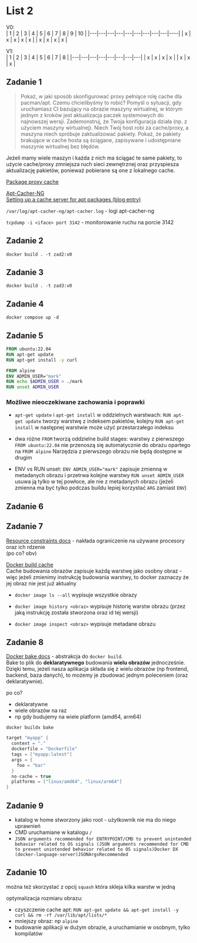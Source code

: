 # List 2
V0:  
| 1 | 2 | 3 | 4 | 5 | 6 | 7 | 8 | 9 | 10 |
|---|---|---|---|---|---|---|---|---|----|
| x | x | x | x | x |   | x | x | x | x  |

V1:  
| 1 | 2 | 3 | 4 | 5 | 6 | 7 | 8 |
|---|---|---|---|---|---|---|---|
| x | x | x | x |   | x | x | x |


## Zadanie 1
> Pokaż, w jaki sposób skonfigurować proxy pełniące rolę cache dla pacman/apt. Czemu chcielibyśmy to
> robić? Pomyśl o sytuacji, gdy uruchamiasz CI bazujący na obrazie maszyny wirtualnej, w którym jednym
> z kroków jest aktualizacja paczek systemowych do najnowszej wersji.
> Zademonstruj, że Twoja konfiguracja działa (np. z użyciem maszyny wirtualnej). Niech Twój host robi
> za cache/proxy, a maszyna niech spróbuje zaktualizować pakiety. Pokaż, że pakiety brakujące w cache
> hosta są ściągane, zapisywane i udostępniane maszynie wirtualnej bez błędów.  

Jeżeli mamy wiele maszyn i każda z nich ma ściągać te same pakiety, to użycie cache/proxy zmniejsza ruch sieci zewnętrznej
oraz przyspiesza aktualizację pakietów, ponieważ pobierane są one z lokalnego cache.  

[Package proxy cache](https://wiki.archlinux.org/title/Package_proxy_cache)

[Apt-Cacher-NG](https://wiki.debian.org/AptCacherNg)  
[Setting up a cache server for apt packages (blog entry)](https://qmacro.org/blog/posts/2024/09/03/setting-up-a-cache-server-for-apt-packages/)

`/var/log/apt-cacher-ng/apt-cacher.log` - logi apt-cacher-ng

`tcpdump -i <iface> port 3142` - monitorowanie ruchu na porcie 3142


## Zadanie 2
`docker build . -t zad2:v0`

## Zadanie 3
`docker build . -t zad3:v0`

## Zadanie 4
`docker compose up -d`

## Zadanie 5
```dockerfile
FROM ubuntu:22.04
RUN apt-get update
RUN apt-get install -y curl

FROM alpine
ENV ADMIN_USER="mark"
RUN echo $ADMIN_USER > ./mark
RUN unset ADMIN_USER
```

### Możliwe nieoczekiwane zachowania i poprawki

- `apt-get update` i `apt-get install` w oddzielnych warstwach: `RUN apt-get update` tworzy warstwę z indeksem pakietów, kolejny `RUN apt-get install` w następnej warstwie może użyć przestarzałego indeksu  

- dwa różne `FROM` tworzą oddzielne build stages: warstwy z pierwszego `FROM ubuntu:22.04` nie przenoszą się automatycznie do obrazu opartego na `FROM alpine` Narzędzia z pierwszego obrazu nie będą dostępne w drugim  

- ENV vs RUN unset: `ENV ADMIN_USER="mark"` zapisuje zmienną w metadanych obrazu i przetrwa kolejne warstwy `RUN unset ADMIN_USER` usuwa ją tylko w tej powłoce, ale nie z metadanych obrazu (jeżeli zmienna ma być tylko podczas buildu lepiej korzystać `ARG` zamiast `ENV`)


## Zadanie 6

## Zadanie 7
[Resource constraints docs](https://docs.docker.com/engine/containers/resource_constraints/#cpu) - 
nakłada ograniczenie na używane procesory oraz ich rdzenie  
(po co? obv)

[Docker build cache](https://docs.docker.com/build/cache/)  
Cache budowania obrazów zapisuje każdą warstwę jako osobny obraz - więc jeżeli zmienimy instrukcję budowania warstwy, to docker zaznaczy że jej obraz nie jest już aktualny     
- `docker image ls --all`
wypisuje wszystkie obrazy  

- `docker image history <obraz>`
wypisuje historię warstw obrazu (przez jaką instrukcję została stworzona oraz id tej wersji)

- `docker image inspect <obraz>`
wypisuje metadane obrazu


## Zadanie 8
[Docker bake docs](https://docs.docker.com/build/bake/) - abstrakcja do `docker build`.  
Bake to plik do **deklaratywnego** budowania **wielu obrazów** jednocześnie. Dzięki temu, jeżeli nasza aplikacja składa się z wielu obrazów (np frontend, backend, baza danych), to możemy je zbudować jednym poleceniem (oraz deklaratywnie).  

po co?  
- deklaratywne
- wiele obrazów na raz
- np gdy budujemy na wiele platform (amd64, arm64)

`docker buildx bake`

```h
target "myapp" {
  context = "."
  dockerfile = "Dockerfile"
  tags = ["myapp:latest"]
  args = {
    foo = "bar"
  }
  no-cache = true
  platforms = ["linux/amd64", "linux/arm64"]
}
```


## Zadanie 9
- katalog w home stworzony jako root - użytkownik nie ma do niego uprawnień
- CMD uruchamiane w katalogu `/`
- `JSON arguments recommended for ENTRYPOINT/CMD to prevent unintended behavior related to OS signals (JSON arguments recommended for CMD to prevent unintended behavior related to OS signals)Docker DX (docker-language-server)JSONArgsRecommended`

## Zadanie 10
można też skorzystać z opcij `squash` która skleja kilka warstw w jedną

optymalizacja rozmiaru obrazu:
- czyszczenie cache apt: `RUN apt-get update && apt-get install -y curl && rm -rf /var/lib/apt/lists/*`
- mniejszy obraz: np `alpine`
- budowanie aplikacji w dużym obrazie, a uruchamianie w osobnym, tylko kompilatów

